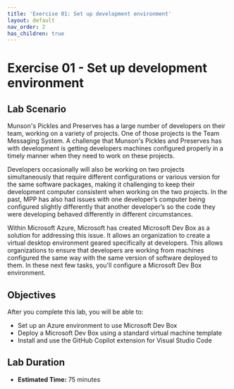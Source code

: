 ```yaml
---
title: 'Exercise 01: Set up development environment'
layout: default
nav_order: 2
has_children: true
---
```


# Exercise 01 - Set up development environment

## Lab Scenario

Munson's Pickles and Preserves has a large number of developers on their team, working on a variety of projects. One of those projects is the Team Messaging System. A challenge that Munson's Pickles and Preserves has with development is getting developers machines configured properly in a timely manner when they need to work on these projects.

Developers occasionally will also be working on two projects simultaneously that require different configurations or various version for the same software packages, making it challenging to keep their development computer consistent when working on the two projects. In the past, MPP has also had issues with one developer’s computer being configured slightly differently that another developer’s so the code they were developing behaved differently in different circumstances.

Within Microsoft Azure, Microsoft has created Microsoft Dev Box as a solution for addressing this issue. It allows an organization to create a virtual desktop environment geared specifically at developers. This allows organizations to ensure that developers are working from machines configured the same way with the same version of software deployed to them. In these next few tasks, you'll configure a Microsoft Dev Box environment.

## Objectives

After you complete this lab, you will be able to:

* Set up an Azure environment to use Microsoft Dev Box
* Deploy a Microsoft Dev Box using a standard virtual machine template
* Install and use the GitHub Copilot extension for Visual Studio Code

## Lab Duration

* **Estimated Time:** 75 minutes
